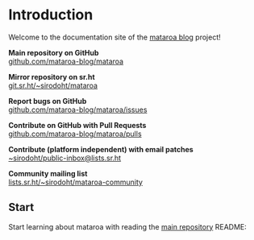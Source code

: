 # Introduction

Welcome to the documentation site of the
[mataroa blog](https://github.com/mataroa-blog)
project!

**Main repository on GitHub**  
[github.com/mataroa-blog/mataroa](https://github.com/mataroa-blog/mataroa)

**Mirror repository on sr.ht**  
[git.sr.ht/~sirodoht/mataroa](https://git.sr.ht/~sirodoht/mataroa)

**Report bugs on GitHub**  
[github.com/mataroa-blog/mataroa/issues](https://github.com/mataroa-blog/mataroa/issues)

**Contribute on GitHub with Pull Requests**  
[github.com/mataroa-blog/mataroa/pulls](https://github.com/mataroa-blog/mataroa/pulls)

**Contribute (platform independent) with email patches**  
[~sirodoht/public-inbox@lists.sr.ht](mailto:~sirodoht/public-inbox@lists.sr.ht)

**Community mailing list**  
[lists.sr.ht/~sirodoht/mataroa-community](https://lists.sr.ht/~sirodoht/mataroa-community)

## Start

Start learning about mataroa with reading the
<a href="https://github.com/mataroa-blog/mataroa">main repository</a>
README:
